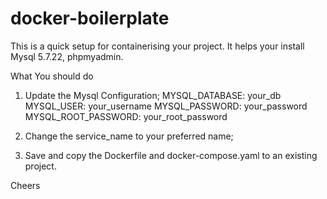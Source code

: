 # docker-boilerplate
This is a quick setup for containerising your project. It helps your install Mysql 5.7.22, phpmyadmin.

What You should do
1. Update the Mysql Configuration;
       MYSQL_DATABASE: your_db
      MYSQL_USER: your_username
      MYSQL_PASSWORD: your_password
      MYSQL_ROOT_PASSWORD: your_root_password

2.  Change the service_name to your preferred name;
3.  Save and copy the Dockerfile and docker-compose.yaml to an existing project.
   
Cheers
